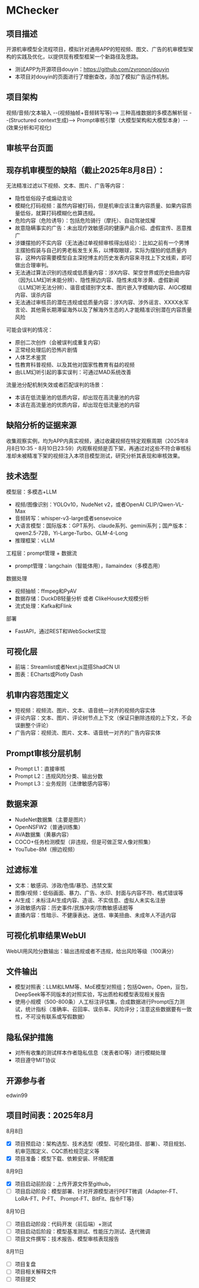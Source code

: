# MChecker
## 项目描述
开源机审模型全流程项目，模拟针对通用APP的短视频、图文、广告的机审模型架构的实践及优化，以提供现有模型框架一个新路径及思路。
- 测试APP为开源项目douyin：https://github.com/zyronon/douyin
- 本项目对douyin的页面进行了增删查改，添加了模拟广告运作机制。

## 项目架构
视频/音频/文本输入 --(视频抽帧+音频转写等)--> 三种高维数据的多模态解析层 --(Structured context生成)--> Prompt审核引擎（大模型架构和大模型本身）--(效果分析和可视化)

## 审核平台页面


## 现存机审模型的缺陷（截止2025年8月8日）：
无法精准过滤以下视频、文本、图片、广告等内容：
- 隐性低俗段子或煽动言论
- 模糊化打码视频：虽然内容被打码，但是机审应该注重内容质量、如果内容质量低俗，就算打码模糊化也算违规。
- 危险内容（危险诱导）：包括危险骑行（摩托）、自动驾驶炫耀
- 故意隐瞒事实的广告：未出现疗效敏感词的健康产品介绍、虚假宣传、恶意推广
- 涉嫌摆拍的不实内容（无法通过单视频审核得出结论）：比如之前有一个男博主摆拍假装与自己的男老板发生关系，以博取眼球，实际为摆拍的低质量内容，这种内容需要模型自主深挖博主的历史发表内容来寻找上下文线索，即可做出合理审判。
- 无法通过算法识别的违规或低质量内容：涉X内容、架空世界或历史扭曲内容（因为LLM幻听未能分辨）、隐性擦边内容、隐性未成年涉黄、虚假新闻（LLM幻听无法分辨）、谐音或错别字文本、图片嵌入字模糊内容、AIGC模糊内容、误杀内容
- 无法通过审核员的潜在违规或低质量内容：涉X内容、涉外谣言、XXXX水军言论、其他需长期滞留海外以及了解海外生态的人才能精准识别潜在内容质量风险

可能会误判的情况：
- 原创二次创作（会被误判成重复内容）
- 正常经处理后的恐怖片剧情
- 人体艺术鉴赏
- 性教育科普视频、以及其他对国家性教育有益的视频
- 由LLM幻听引起的事实误判：可通过MAD系统改善

流量池分配机制失效或者匹配误判的场景：
- 本该在低流量池的低质内容，却出现在高流量池的内容
- 本该在高流量池的优质内容，却出现在低流量池的内容

## 缺陷分析的证据来源
收集观察实例，均为APP内真实视频，通过收藏视频在特定观察周期（2025年8月8日10:35 - 8月10日23:59）内观察视频是否下架，再通过对这些不符合审核标准却未被精准下架的视频注入本项目模型测试，研究分析其表现和审核效果。

## 技术选型
模型层：多模态+LLM
- 视频/图像识别：YOLOv10，NudeNet v2，或者OpenAI CLIP/Qwen-VL-Max
- 音频转写：whisper-v3-large或者sensevoice
- 大语言模型：国际版本：GPT系列、claude系列、gemini系列；国产版本：qwen2.5-72B，Yi-Large-Turbo、GLM-4-Long
- 推理框架：vLLM

工程层：prompt管理 + 数据流 
- prompt管理：langchain（智能体用），llamaindex（多模态用）

数据处理
- 视频抽帧：ffmpeg和PyAV
- 数据存储：DuckDB轻量分析 或者 ClikeHouse大规模分析
- 流式处理：Kafka和Flink

部署
- FastAPI，通过REST和WebSocket实现

## 可视化层
- 前端：Streamlist或者Next.js混搭ShadCN UI
- 图表：ECharts或Plotly Dash

## 机审内容范围定义
- 短视频：视频流、图片、文本、语音统一对齐的视频内容实体
- 评论内容：文本、图片、评论树节点上下文（保证只删除违规的上下文，不会误删整个评论）
- 广告内容：视频流、图片、文本、语音统一对齐的广告内容实体 

## Prompt审核分层机制
- Prompt L1：直接审核
- Prompt L2：违规风险分类、输出分数
- Prompt L3：业务规则（法律敏感内容等）

## 数据来源
- NudeNet数据集（主要是图片）
- OpenNSFW2（普通训练集）
- AVA数据集（黄暴内容）
- COCO+任务检测模型（非违规，但是可做正常人像对照集）
- YouTube-8M（擦边视频）

## 过滤标准
- 文本：敏感词、涉政/色情/暴恐、违禁文案
- 图像/视频：低俗画面、暴力、广告、水印、封面与内容不符、格式错误等
- AI生成：未标注AI生成内容、造谣、不实信息、虚拟人未实名注册
- 涉政敏感内容：历史事件/民族冲突/宗教敏感话题等
- 直播内容：性暗示、不健康表达、迷信、审美扭曲、未成年人不适内容

## 可视化机审结果WebUI
WebUI用风险分数输出：输出违规或者不违规，给出风险等级（100满分）

## 文件输出
- 模型对照表：LLM和LMM等、MoE模型对照组；包括Qwen，Open，豆包，DeepSeek等不同版本的对照实验，写出质检和模型表现相关报告
- 使用小规模（500-800条）人工标注评估集，合成数据进行Prompt压力测试，统计指标（准确率、召回率、误杀率、风险评分；注意这些数据要有一致性，不可没有联系或写假数据）

## 隐私保护措施
- 对所有收集的测试样本作者隐私信息（发表者ID等）进行模糊处理
- 项目遵守MIT协议

## 开源参与者
edwin99

## 项目时间表：2025年8月
8月8日 
- [x] 项目预启动：架构选型、技术选型（模型、可视化路径、部署）、项目规划、机审范围定义、CQC质检规范定义等
- [x] 项目准备：模型下载、依赖安装、环境配置

8月9日
- [x] 项目启动前阶段：上传开源文件至github，
- [ ] 项目启动阶段：模型部署、针对开源模型进行PEFT微调（Adapter-FT、LoRA-FT、P-FT、 Prompt-FT、BitFit、指令FT等）

8月10日
- [ ] 项目启动阶段：代码开发（前后端）+测试
- [ ] 项目启动后阶段：模型基准测试、性能压力测试、迭代微调
- [ ] 项目文件撰写：技术报告、模型审核表现报告

8月11日
- [ ] 项目复盘
- [ ] 项目相关解释文件
- [ ] 项目提交
